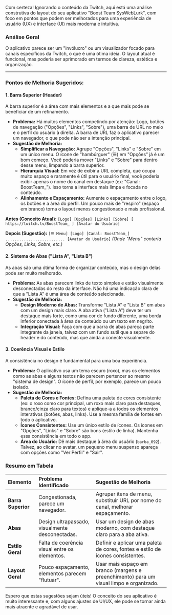 Com certeza! Ignorando o conteúdo da Twitch, aqui está uma análise construtiva do layout do seu aplicativo "Boost Team SysWebLurk", com foco em pontos que podem ser melhorados para uma experiência de usuário (UX) e interface (UI) mais moderna e intuitiva.

### Análise Geral

O aplicativo parece ser um "invólucro" ou um visualizador focado para canais específicos da Twitch, o que é uma ótima ideia. O layout atual é funcional, mas poderia ser aprimorado em termos de clareza, estética e organização.

---

### Pontos de Melhoria Sugeridos:

#### 1. Barra Superior (Header)

A barra superior é a área com mais elementos e a que mais pode se beneficiar de um refinamento.

* **Problema:** Há muitos elementos competindo por atenção: Logo, botões de navegação ("Opções", "Links", "Sobre"), uma barra de URL no meio e o perfil do usuário à direita. A barra de URL faz o aplicativo parecer um navegador, o que pode não ser a intenção principal.
* **Sugestão de Melhoria:**
    * **Simplificar a Navegação:** Agrupe "Opções", "Links" e "Sobre" em um único menu. O ícone de "hambúrguer" (☰) em "Opções" já é um bom começo. Você poderia mover "Links" e "Sobre" para dentro desse menu, limpando a barra superior.
    * **Hierarquia Visual:** Em vez de exibir a URL completa, que ocupa muito espaço e raramente é útil para o usuário final, você poderia exibir apenas o nome do canal em destaque (ex: "Canal: BoostTeam_"). Isso torna a interface mais limpa e focada no conteúdo.
    * **Alinhamento e Espaçamento:** Aumente o espaçamento entre o logo, os botões e a área do perfil. Um pouco mais de "respiro" (espaço em branco) torna o layout menos congestionado e mais profissional.

**Antes (Conceito Atual):**
`[Logo] [Opções] [Links] [Sobre] [ https://twitch.tv/BoostTeam_ ] [Avatar do Usuário]`

**Depois (Sugestão):**
`[☰ Menu] [Logo] [Canal: BoostTeam_] .......................... [Avatar do Usuário]`
*(Onde "Menu" conteria Opções, Links, Sobre, etc.)*

#### 2. Sistema de Abas ("Lista A", "Lista B")

As abas são uma ótima forma de organizar conteúdo, mas o design delas pode ser muito melhorado.

* **Problema:** As abas parecem links de texto simples e estão visualmente desconectadas do resto da interface. Não há uma indicação clara de que a "Lista A" é uma área de conteúdo selecionada.
* **Sugestão de Melhoria:**
    * **Design Moderno de Abas:** Transforme "Lista A" e "Lista B" em abas com um design mais claro. A aba ativa ("Lista A") deve ter um destaque mais forte, como uma cor de fundo diferente, uma borda inferior conectada à área de conteúdo ou um texto em negrito.
    * **Integração Visual:** Faça com que a barra de abas pareça parte integrante da janela, talvez com um fundo sutil que a separe do header e do conteúdo, mas que ainda a conecte visualmente.

#### 3. Coerência Visual e Estilo

A consistência no design é fundamental para uma boa experiência.

* **Problema:** O aplicativo usa um tema escuro (roxo), mas os elementos como as abas e alguns textos não parecem pertencer ao mesmo "sistema de design". O ícone de perfil, por exemplo, parece um pouco isolado.
* **Sugestão de Melhoria:**
    * **Paleta de Cores e Fontes:** Defina uma paleta de cores consistente (ex: o roxo como cor principal, um roxo mais claro para destaques, branco/cinza claro para textos) e aplique-a a todos os elementos interativos (botões, abas, links). Use a mesma família de fontes em todo o aplicativo.
    * **Ícones Consistentes:** Use um único estilo de ícones. Os ícones em "Opções", "Links" e "Sobre" são bons (estilo de linha). Mantenha essa consistência em todo o app.
    * **Área do Usuário:** Dê mais destaque à área do usuário (`barba_092`). Talvez, ao clicar no avatar, um pequeno menu suspenso apareça com opções como "Ver Perfil" e "Sair".

### Resumo em Tabela

| Elemento | Problema Identificado | Sugestão de Melhoria |
| :--- | :--- | :--- |
| **Barra Superior** | Congestionada, parece um navegador. | Agrupar itens de menu, substituir URL por nome do canal, melhorar espaçamento. |
| **Abas** | Design ultrapassado, visualmente desconectadas. | Usar um design de abas moderno, com destaque claro para a aba ativa. |
| **Estilo Geral** | Falta de coerência visual entre os elementos. | Definir e aplicar uma paleta de cores, fontes e estilo de ícones consistentes. |
| **Layout Geral** | Pouco espaçamento, elementos parecem "flutuar". | Usar mais espaço em branco (margens e preenchimento) para um visual limpo e organizado. |

Espero que estas sugestões sejam úteis! O conceito do seu aplicativo é muito interessante e, com alguns ajustes de UI/UX, ele pode se tornar ainda mais atraente e agradável de usar.